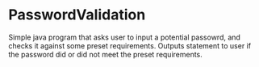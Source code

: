 # PasswordValidation

Simple java program that asks user to input a potential passowrd, and checks it against some preset requirements.
Outputs statement to user if the password did or did not meet the preset requirements.
